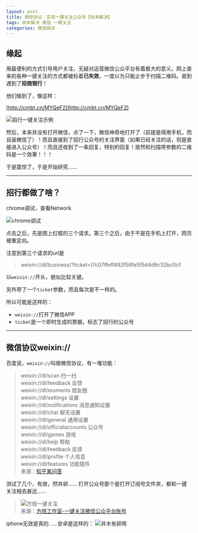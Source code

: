 ```yaml
---
layout: post
title: 微信协议：实现一键关注公众号【尚未解决】
tags: 尚未解决 微信 一键关注
categories: 微信相关
---
```


## 缘起
用最便利的方式引导用户关注，无疑对运营微信公众平台有着极大的意义。网上查来的各种一键关注的方式都被标着**已失效**，一度以为只能止步于扫描二维码。直到遇到了**招商银行**！

他们做到了，像这样：

[http://cmbt.cn/MYQeF2](http://cmbt.cn/MYQeF2)

![招行一键关注示例](http://cl.ly/0n070i3N2N02/Image%202015-12-26%20at%2000.02.55.png)

然后，本来并没有打开微信，点了一下，微信神奇地打开了（前提是得用手机，而且装微信了）！而且直接到了招行公众号的关注界面（如果已经关注的话，则是直接进入公众号）！而且还收到了一条回复，特别的回复！居然和扫描带参数的二维码是一个效果！！！

于是震惊了，于是开始研究……


***
## 招行都做了啥？
chrome调试，查看Network

![chrome调试](http://cl.ly/243O0X221f0g/%E5%B1%8F%E5%B9%95%E5%BF%AB%E7%85%A7%202015-12-26%2000.12.25.png)

点击之后，先是图上红框的三个请求。第三个之后，由于不是在手机上打开，网页被重定向。

注意到第三个请求的url是
> weixin://dl/business/?ticket=t7c07ffeff492f56fe5f5d4d9c32bc0cf

以`weixin://`开头，貌似比较关键。

另外带了一个`ticket`参数，而且每次是不一样的。

所以可能是这样的：
* `weixin://`打开了微信APP
* `ticket`是一个即时生成的票据，标志了招行的公众号


***
## 微信协议weixin://
百度说，`weixin://`叫做微信协议，有一堆功能：
> weixin://dl/scan 扫一扫  
weixin://dl/feedback 反馈  
weixin://dl/moments 朋友圈  
weixin://dl/settings 设置  
weixin://dl/notifications 消息通知设置  
weixin://dl/chat 聊天设置  
weixin://dl/general 通用设置  
weixin://dl/officialaccounts 公众号  
weixin://dl/games 游戏  
weixin://dl/help 帮助  
weixin://dl/feedback 反馈  
weixin://dl/profile 个人信息  
weixin://dl/features 功能插件  
来源：[知乎某问答](http://www.zhihu.com/question/30616809?sort=created)

测试了几个，有效，然并卵…… 打开公众号那个是打开订阅号文件夹，都和一键关注相去甚远……

> ![方倍一键关注](http://cl.ly/023u27032205/Image%202015-12-26%20at%2000.56.50.png)  
来源：[方倍工作室-一键关注微信公众平台账号](http://www.cnblogs.com/txw1958/p/weixin41-follow-method.html)

iphone无效是真的……安卓是这样的：
![并木有卵用](http://cl.ly/2n3C3b1n382k/error.jpg)

